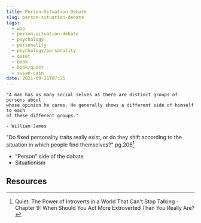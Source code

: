 ```yaml
---
title: Person-Situation Debate
slug: person-situation-debate
tags:
  - wip
  - person-situation-debate
  - psychology
  - personality
  - psychology/personality
  - quiet
  - book
  - book/quiet
  - susan-cain
date: 2021-09-21T07:25
---
```



```
"A man has as many social selves as there are distinct groups of persons about
whose opinion he cares. He generally shows a different side of himself to each
of these different groups."

- William James
```


"Do fixed personality traits really exist, or do they shift according to the
situation in which people find themselves?" pg.206[^1]

- "Person" side of the dabate
- Situationism


## Resources

[^1]: Quiet: The Power of Introverts in a World That Can't Stop Talking - Chapter 9: When Should You Act More Extroverted Than You Really Are?
